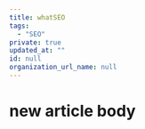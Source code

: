 ```yaml
---
title: whatSEO
tags:
  - "SEO"
private: true
updated_at: ""
id: null
organization_url_name: null
---
```


# new article body

